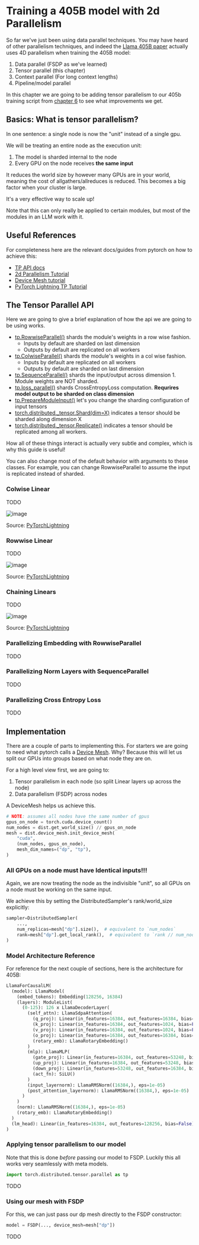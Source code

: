 # Training a 405B model with 2d Parallelism

So far we've just been using data parallel techniques. You may have heard of other parallelism techniques, and indeed the [Llama 405B paper](https://ai.meta.com/research/publications/the-llama-3-herd-of-models/) actually uses 4D parallelism when training the 405B model:

1. Data parallel (FSDP as we've learned)
2. Tensor parallel (this chapter)
3. Context parallel (For long context lengths)
4. Pipeline/model parallel

In this chapter we are going to be adding tensor parallelism to our 405b training script from [chapter 6](../06-training-llama-405b/) to see what improvements we get.

## Basics: What is tensor parallelism?

In one sentence: a single node is now the "unit" instead of a single gpu.

We will be treating an entire node as the execution unit:
1. The model is sharded internal to the node
2. Every GPU on the node receives **the same input**

It reduces the world size by however many GPUs are in your world, meaning the cost of allgathers/allreduces is reduced. This becomes a big factor when your cluster is large.

It's a very effective way to scale up!

Note that this can only really be applied to certain modules, but most of the modules in an LLM work with it.

## Useful References

For completeness here are the relevant docs/guides from pytorch on how to achieve this:
- [TP API docs](https://pytorch.org/docs/stable/distributed.tensor.parallel.html#tensor-parallelism-torch-distributed-tensor-parallel)
- [2d Parallelism Tutorial](https://pytorch.org/tutorials/intermediate/TP_tutorial.html#large-scale-transformer-model-training-with-tensor-parallel-tp)
- [Device Mesh tutorial](https://pytorch.org/tutorials/recipes/distributed_device_mesh.html)
- [PyTorch Lightning TP Tutorial](https://lightning.ai/lightning-ai/studios/tensor-parallelism-supercharging-large-model-training-with-pytorch-lightning)

## The Tensor Parallel API

Here we are going to give a brief explanation of how the api we are going to be using works.

- [tp.RowwiseParallel()]() shards the module's weights in a row wise fashion.
    - Inputs by default are sharded on last dimension
    - Outputs by default are replicated on all workers
- [tp.ColwiseParallel()]() shards the module's weights in a col wise fashion.
    - Inputs by default are replicated on all workers
    - Outputs by default are sharded on last dimension
- [tp.SequenceParallel()]() shards the input/output across dimension 1. Module weights are NOT sharded.
- [tp.loss_parallel()]() shards CrossEntropyLoss computation. **Requrires model output to be sharded on class dimension**
- [tp.PrepareModuleInput()]() let's you change the sharding configuration of input tensors
- [torch.distributed._tensor.Shard(dim=X)]() indicates a tensor should be sharded along dimension X
- [torch.distributed._tensor.Replicate()]() indicates a tensor should be replicated among all workers.

How all of these things interact is actually very subtle and complex, which is why this guide is useful!

You can also change most of the default behavior with arguments to these classes. For example, you can change RowwiseParallel to assume the input is replicated instead of sharded.

### Colwise Linear

TODO

![image](https://storage.googleapis.com/lightning-avatars/litpages/01hyz8vg94nc6nk7t10rt8jpt1/a2fe38f3-4a73-4b0f-80da-c273d14cadd9.jpeg)

Source: [PyTorchLightning](https://lightning.ai/lightning-ai/studios/tensor-parallelism-supercharging-large-model-training-with-pytorch-lightning#column-wise-parallel)

### Rowwise Linear

TODO

![image](https://storage.googleapis.com/lightning-avatars/litpages/01hyz8vg94nc6nk7t10rt8jpt1/6b715900-897d-4b3d-a1b6-8ce48f213acf.jpeg)

Source: [PyTorchLightning](https://lightning.ai/lightning-ai/studios/tensor-parallelism-supercharging-large-model-training-with-pytorch-lightning#row-wise-parallel)


### Chaining Linears

TODO

![image](https://storage.googleapis.com/lightning-avatars/litpages/01hyz8vg94nc6nk7t10rt8jpt1/a1bc6e8a-7146-44c6-b6cf-eec124cfbf74.jpeg)

Source: [PyTorchLightning](https://lightning.ai/lightning-ai/studios/tensor-parallelism-supercharging-large-model-training-with-pytorch-lightning#combined-parallel-layers)

### Parallelizing Embedding with RowwiseParallel

TODO

### Parallelizing Norm Layers with SequenceParallel

TODO

### Parallelizing Cross Entropy Loss

TODO

## Implementation

There are a couple of parts to implementing this. For starters we are going to need what pytorch calls a [Device Mesh](https://pytorch.org/docs/stable/distributed.html#torch.distributed.device_mesh.DeviceMesh). Why? Because this will let us split our GPUs into groups based on what node they are on.

For a high level view first, we are going to:

1. Tensor parallelism in each node (so split Linear layers up across the node)
2. Data parallelism (FSDP) across nodes

A DeviceMesh helps us achieve this.

```python
# NOTE: assumes all nodes have the same number of gpus
gpus_on_node = torch.cuda.device_count()
num_nodes = dist.get_world_size() // gpus_on_node
mesh = dist.device_mesh.init_device_mesh(
    "cuda",
    (num_nodes, gpus_on_node),
    mesh_dim_names=("dp", "tp"),
)
```

### All GPUs on a node must have Identical inputs!!!

Again, we are now treating the node as the indivisible "unit", so all GPUs on a node must be working on the same input.

We achieve this by setting the DistributedSampler's rank/world_size explicitly:

```python
sampler=DistributedSampler(
    ...,
    num_replicas=mesh["dp"].size(),  # equivalent to `num_nodes`
    rank=mesh["dp"].get_local_rank(),  # equivalent to `rank // num_nodes`
)
```

### Model Architecture Reference

For reference for the next couple of sections, here is the architecture for 405B:

```python
LlamaForCausalLM(
  (model): LlamaModel(
    (embed_tokens): Embedding(128256, 16384)
    (layers): ModuleList(
      (0-125): 126 x LlamaDecoderLayer(
        (self_attn): LlamaSdpaAttention(
          (q_proj): Linear(in_features=16384, out_features=16384, bias=False)
          (k_proj): Linear(in_features=16384, out_features=1024, bias=False)
          (v_proj): Linear(in_features=16384, out_features=1024, bias=False)
          (o_proj): Linear(in_features=16384, out_features=16384, bias=False)
          (rotary_emb): LlamaRotaryEmbedding()
        )
        (mlp): LlamaMLP(
          (gate_proj): Linear(in_features=16384, out_features=53248, bias=False)
          (up_proj): Linear(in_features=16384, out_features=53248, bias=False)
          (down_proj): Linear(in_features=53248, out_features=16384, bias=False)
          (act_fn): SiLU()
        )
        (input_layernorm): LlamaRMSNorm((16384,), eps=1e-05)
        (post_attention_layernorm): LlamaRMSNorm((16384,), eps=1e-05)
      )
    )
    (norm): LlamaRMSNorm((16384,), eps=1e-05)
    (rotary_emb): LlamaRotaryEmbedding()
  )
  (lm_head): Linear(in_features=16384, out_features=128256, bias=False)
)
```

### Applying tensor parallelism to our model

Note that this is done *before* passing our model to FSDP. Luckily this all works very seamlessly with meta models.

```python
import torch.distributed.tensor.parallel as tp
```
TODO


### Using our mesh with FSDP

For this, we can just pass our dp mesh directly to the FSDP constructor:

```python
model = FSDP(..., device_mesh=mesh["dp"])
```

TODO

